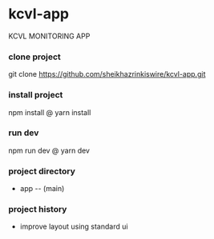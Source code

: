 # kcvl-app

KCVL MONITORING APP

### clone project
git clone https://github.com/sheikhazrinkiswire/kcvl-app.git

### install project 
npm install
@
yarn install

### run dev 
npm run dev
@ 
yarn dev


### project directory 
- app 
-- (main)


### project history
- improve layout using standard ui





